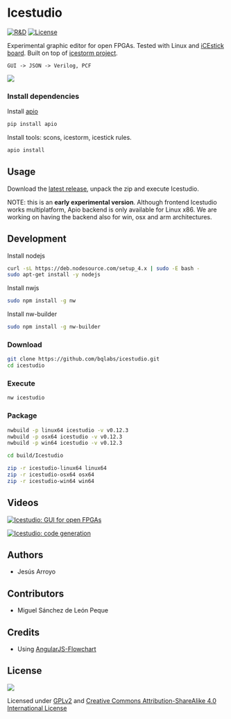 # Icestudio

[![R&D](https://img.shields.io/badge/-R%26D-brightgreen.svg)](https://github.com/Jesus89/icestudio)
[![License](http://img.shields.io/:license-gpl-blue.svg)](http://opensource.org/licenses/GPL-2.0)

Experimental graphic editor for open FPGAs. Tested with Linux and [iCEstick board](http://www.pighixxx.com/test/portfolio-items/icestick/). Built on top of [icestorm project](http://www.clifford.at/icestorm/).

    GUI -> JSON -> Verilog, PCF

![][icestudio-demo]

### Install dependencies

Install [apio](https://github.com/bqlabs/apio)
```bash
pip install apio
```

Install tools: scons, icestorm, icestick rules.
```bash
apio install
```

## Usage

Download the [latest release](https://github.com/bqlabs/icestudio/releases), unpack the zip and execute Icestudio.

NOTE: this is an **early experimental version**. Although frontend Icestudio works multiplatform, Apio backend is only available for Linux x86. We are working on having the backend also for win, osx and arm architectures.

## Development

Install nodejs
```bash
curl -sL https://deb.nodesource.com/setup_4.x | sudo -E bash -
sudo apt-get install -y nodejs
```

Install nwjs
```bash
sudo npm install -g nw
```

Install nw-builder
```bash
sudo npm install -g nw-builder
```

### Download

```bash
git clone https://github.com/bqlabs/icestudio.git
cd icestudio
```

### Execute

```bash
nw icestudio
```

### Package

```bash
nwbuild -p linux64 icestudio -v v0.12.3
nwbuild -p osx64 icestudio -v v0.12.3
nwbuild -p win64 icestudio -v v0.12.3

cd build/Icestudio

zip -r icestudio-linux64 linux64
zip -r icestudio-osx64 osx64
zip -r icestudio-win64 win64
```

## Videos

[![Icestudio: GUI for open FPGAs](http://img.youtube.com/vi/Okl4Rr_i6Qk/0.jpg)](http://www.youtube.com/watch?v=Okl4Rr_i6Qk "Icestudio: GUI for open FPGAs")

[![Icestudio: code generation](http://img.youtube.com/vi/pG1DsF9MIj0/0.jpg)](http://www.youtube.com/watch?v=pG1DsF9MIj0 "Icestudio: code generation")

## Authors

* Jesús Arroyo

## Contributors

* Miguel Sánchez de León Peque

## Credits

* Using [AngularJS-Flowchart](https://github.com/codecapers/AngularJS-FlowChart)

## License

![][bq-logo-cc-sa]

Licensed under [GPLv2](http://opensource.org/licenses/GPL-2.0) and [Creative Commons Attribution-ShareAlike 4.0 International License](http://creativecommons.org/licenses/by-sa/4.0/)

[icestudio-demo]: doc/images/icestudio-demo.gif
[bq-logo-cc-sa]: doc/images/bq-logo-cc-sa-small-150px.png

